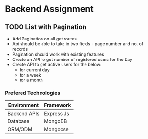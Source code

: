 # Backend Assignment

## TODO List with Pagination

- Add Pagination on all get routes
- Api should be able to take in two fields - page number and no. of records
- Pagination should work with existing features
- Create an API to get number of registered users for the Day
- Create API to get active users for the below:
   - for current day
   - for a week
   - for a month


### Prefered Technologies

| Environment  | Framework  |
|--------------|------------|
| Backend APIs | Express Js |
| Database     | MongoDB    |
| ORM/ODM      | Mongoose   |

